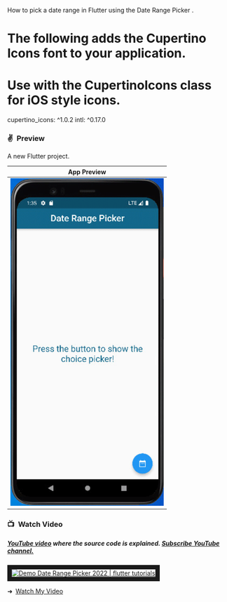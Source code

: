 How to pick a date range in Flutter using the Date Range Picker .

# The following adds the Cupertino Icons font to your application.
# Use with the CupertinoIcons class for iOS style icons.
  cupertino_icons: ^1.0.2
  intl: ^0.17.0

### ✌&ensp;Preview

A new Flutter project.

|              App Preview             
| :----------------------------------: 
| <a href="https://youtu.be/RbTyC0ipCCI" target="_blank"><img src="./screenshort/fullscreen.gif" width="350"></a> 



### 📺&ensp;Watch Video

##### [YouTube video](https://youtu.be/RbTyC0ipCCI "Youtube Decor Zone") where the *source code* is explained. [Subscribe YouTube channel.](https://www.youtube.com/c/DecorZone?sub_confirmation=1 "YouTube Subscribe Decor Zone")  
<a href="https://youtu.be/RbTyC0ipCCI&feature=player_embedded
" target="_blank"><img src="https://i.ytimg.com/an_webp/RbTyC0ipCCI/mqdefault_6s.webp?du=3000&sqp=CJSA45oG&rs=AOn4CLA2TXrOTYX-ILL7uSphjQyjlIC6oQ" 
alt="Demo Date Range Picker 2022 | flutter tutorials" width="480" border="10" /></a>

➜&ensp;[Watch My Video](https://youtu.be/RbTyC0ipCCI "Watch My Video")
